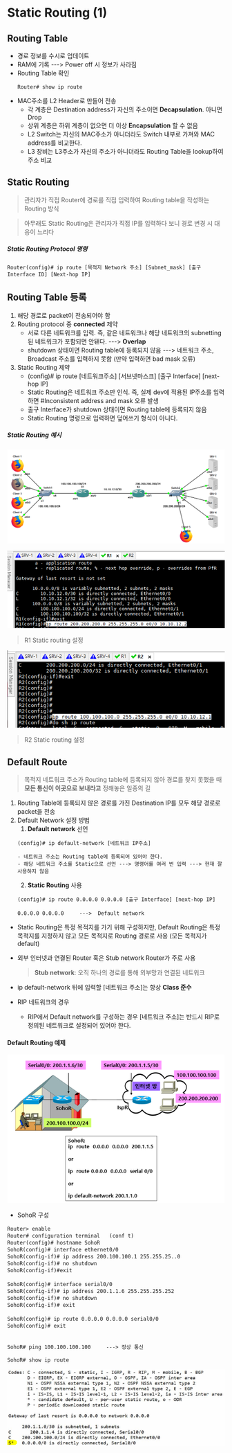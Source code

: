 Static Routing (1)
===

Routing Table
---

* 경로 정보를 수시로 업데이트
* RAM에 기록 ---> Power off 시 정보가 사라짐
* Routing Table 확인
  ```
  Router# show ip route
  ```
* MAC주소를 L2 Header로 만들어 전송
  * 각 계층은 Destination address가 자신의 주소이면 **Decapsulation**. 아니면 Drop
  * 상위 계층은 하위 계층이 없으면 더 이상 **Encapsulation** 할 수 없음
  * L2 Switch는 자신의 MAC주소가 아니더라도 Switch 내부로 가져와 MAC address를 비교한다.
  * L3 장비는 L3주소가 자신의 주소가 아니더라도 Routing Table을 lookup하여 주소 비교


Static Routing
---

> 관리자가 직접 Router에 경로를 직접 입력하여 Routing table을 작성하는 Routing 방식

> 아무래도 Static Routing은 관리자가 직접 IP를 입력하다 보니 경로 변경 시 대응이 느리다

##### Static Routing Protocol 명령

```
Router(config)# ip route [목적지 Network 주소] [Subnet_mask] [출구 Interface ID] [Next-hop IP]
```

Routing Table 등록
---

1. 해당 경로로 packet이 전송되어야 함
2. Routing protocol 중 **connected** 제약
   * 서로 다른 네트워크를 입력. 즉, 같은 네트워크나 해당 네트워크의 subnetting 된 네트워크가 포함되면 안됀다. ---> **Overlap**
   * shutdown 상태이면 Routing table에 등록되지 않음 ---> 네트워크 주소, Broadcast 주소를 입력하지 못함 (만약 입력하면 bad mask 오류)
3. Static Routing 제약
   * (config)# ip route [네트워크주소] [서브넷마스크] [출구 Interface] [next-hop IP]
   * Static Routing은 네트워크 주소만 인식. 즉, 실제 dev에 적용된 IP주소를 입력하면 #Inconsistent address and mask 오류 발생
   * 출구 Interface가 shutdown 상태이면 Routing table에 등록되지 않음
   * Static Routing 명령으로 입력하면 덮어쓰기 형식이 아니다.


##### Static Routing 예시

![](images/2023-06-17-22-26-26.png)

![](images/2023-06-17-22-26-14.png)
> R1 Static routing 설정

![](images/2023-06-17-22-26-49.png)
> R2 Static routing 설정


Default Route
---

> 목적지 네트워크 주소가 Routing table에 등록되지 않아 경로를 찾지 못했을 때 **모든 통신이 이곳으로 보내라고** 정해놓은 일종의 길

1. Routing Table에 등록되지 않은 경로를 가진 Destination IP를 모두 해당 경로로 packet을 전송
2. Default Network 설정 방법
   1. **Default network** 선언
    ```
    (config)# ip default-network [네트워크 IP주소]
    ```
    ```
    - 네트워크 주소는 Routing table에 등록되어 있어야 한다.
    - 해당 네트워크 주소를 Static으로 선언 ---> 명령어를 여러 번 입력 ---> 현재 잘 사용하지 않음
    ```
   2. **Static Routing** 사용
    ```
    (config)# ip route 0.0.0.0 0.0.0.0 [출구 Interface] [next-hop IP]
    
    0.0.0.0 0.0.0.0     --->  Default network
    ```

* Static Routing은 특정 목적지를 가기 위해 구성하지만, Default Routing은 특정 목적지를 지정하지 않고 모든 목적지로 Routing 경로로 사용 (모든 목적지가 default)

* 외부 인터넷과 연결된 Router 혹은 Stub network Router가 주로 사용
  > **Stub network**: 오직 하나의 경로를 통해 외부망과 연결된 네트워크

* ip default-network 뒤에 입력할 [네트워크 주소]는 항상 **Class 준수**

* RIP 네트워크의 경우
  * RIP에서 Default network를 구성하는 경우 [네트워크 주소]는 반드시 RIP로 정의된 네트워크로 설정되어 있어야 한다.

#### Default Routing 예제

![](images/2023-06-18-18-01-04.png)

  * SohoR 구성
  ```
  Router> enable
  Router# configuration terminal   (conf t)
  Router(config)# hostname SohoR
  SohoR(config)# interface ethernet0/0
  SohoR(config-if)# ip address 200.100.100.1 255.255.25..0
  SohoR(config-if)# no shutdown
  SohoR(config-if)#exit

  SohoR(config)# interface serial0/0
  SohoR(config-if)# ip address 200.1.1.6 255.255.255.252
  SohoR(config-if)# no shutdown
  SohoR(config-if)# exit
  
  SohoR(config)# ip route 0.0.0.0 0.0.0.0 serial0/0
  SohoR(config)# exit
  
  
  SohoR# ping 100.100.100.100     ---> 정상 통신
  ```

  ```
  SohoR# show ip route
  ```

  ![](images/2023-06-18-18-07-54.png)



